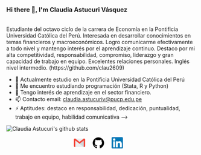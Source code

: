 ### Hi there 👋, I'm Claudia Astucuri Vásquez
<br />
Estudiante del octavo ciclo de la carrera de Economía en la Pontificia Universidad Católica del Perú. Interesada en desarrollar conocimientos en temas financieros y macroeconómicos. Logro comunicarme efectivamente a todo nivel y mantengo interés por el aprendizaje continuo. Destaco por mi alta competitividad, responsabilidad, compromiso, liderazgo y gran capacidad de trabajo en equipo. Excelentes relaciones personales. Inglés nivel intermedio. (https://github.com/clau2609)

- 🔭 Actualmente estudio en la Pontificia Universidad Católica del Perú
- 🌱 Me encuentro estudiando programación (Stata, R y Python)
- 🤔 Tengo interés de aprendizaje en el sector financiero.
- 📫 Contacto email: claudia.astucuriv@pucp.edu.pe
- ⚡ Aptitudes: destaco en responsabilidad, dedicación, puntualidad, trabajo en equipo, habilidad comunicativa
-->

![Claudia Astucuri's github stats](https://github-readme-stats.vercel.app/api?username=clau2609&show_icons=true&count_private=true&hide=stars&include_all_commits=true&theme=buefy)

<p align="center">
 <a href="mailto:claudia.astucuriv@pucp.edu.pe"><img src="https://github.com/deut-erium/deut-erium/blob/master/assets/gmail.svg" width="30px" alt="mail"></a> &nbsp; &nbsp;
   <a href="https://github.com/deut-erium"><img src="https://github.com/deut-erium/deut-erium/blob/master/assets/github.svg" width="30px" alt="mail"></a> &nbsp; &nbsp;
  <a href="https://www.linkedin.com/in/claudia-alexandra-astucuri-vásquez-638aa4252//"><img src="https://github.com/deut-erium/deut-erium/blob/master/assets/linkedin.svg" width="30px" alt="LinkedIn"></a> &nbsp; &nbsp;
<br />

